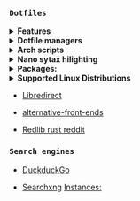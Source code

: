 ### `Dotfiles` 

<details>
<summary><b>Features</b></summary>

- [Auto optimized media](.github/workflows/image-optimizer.yml)

- [Auto validated config files](.github/workflows/config-validate.yml)

- [Auto shell check](.github/workflows/shellcheck.yml)

- [Auto updated submodules](.github/workflows/update-git-submodules.yml)

</details>
<details>
<summary><b>Dotfile managers</b></summary>
  
- https://github.com/Shemnei/punktf
- https://github.com/woterr/dotpush
- https://github.com/joel-porquet/dotlink
- https://github.com/dotphiles/dotsync
- https://github.com/ellipsis/ellipsis
- https://github.com/SuperCuber/dotter
- https://github.com/alichtman/shallow-backup
- https://github.com/rossmacarthur/sheldon
- https://github.com/bevry/dorothy
- https://github.com/yadm-dev/yadm

</details>
<details>
<summary><b>Arch scripts</b></summary>

```bash
curl -fsSL https://raw.githubusercontent.com/Ven0m0/Linux-OS/refs/heads/main/Cachyos/Updates.sh | bash
```
```bash
curl -fsSL https://raw.githubusercontent.com/Ven0m0/Linux-OS/refs/heads/main/Cachyos/Clean.sh | bash
```
```bash
curl -fsSL https://raw.githubusercontent.com/Ven0m0/Linux-OS/refs/heads/main/Cachyos/Rank.sh | bash
```
</details>

<details>
<summary><b>Nano sytax hilighting</b></summary>

https://github.com/scopatz/nanorc
```bash
curl -fsSL https://raw.githubusercontent.com/scopatz/nanorc/master/install.sh | sh -s -- -l
```
</details>

<details>
<summary><b>Packages:</b></summary>

* [Arch PKG](https://archlinux.org/packages)
* [AUR PKG](https://aur.archlinux.org)
* [Crates.io](https://crates.io)
* [FlatHub](https://flathub.org)
* [Lure.sh](https://lure.sh)
* [Basher](https://www.basher.it/package)
* [bpkg](https://bpkg.sh)
* [x-cmd](https://www.x-cmd.com)
  <details>
  <summary><b>Install x-cmd</b></summary>

  ```bash
  eval "$(curl https://get.x-cmd.com)"
  ```
  fish
  ```sh
  curl https://get.x-cmd.com | sh
  chmod +x $HOME/.x-cmd.root/bin/x-cmd && ./$HOME/.x-cmd.root/bin/x-cmd fish --setup
  ```
  </details>
</details>

<details>
<summary><b>Supported Linux Distributions</b></summary>

[CachyOS](https://cachyos.org) specifically, but really any arch based distro is compatible

For debian see: [Debian dotfiles](https://github.com/Ven0m0/dotfiles-pi)

* [DietPi](https://dietpi.com/)
* [Raspberry Pi OS](https://www.raspberrypi.com/software)

</details>

* [Libredirect](https://libredirect.github.io)

* [alternative-front-ends](https://github.com/mendel5/alternative-front-ends)

* [Redlib rust reddit](https://github.com/redlib-org/redlib)



### `Search engines`

- [DuckduckGo](https://duckduckgo.com)

- [Searchxng](https://searx.dresden.network/)  [Instances:](https://searx.space)



